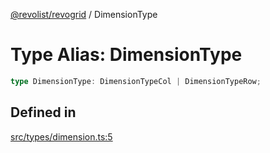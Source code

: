 [@revolist/revogrid](README.md) / DimensionType

# Type Alias: DimensionType

```ts
type DimensionType: DimensionTypeCol | DimensionTypeRow;
```

## Defined in

[src/types/dimension.ts:5](https://github.com/revolist/revogrid/blob/38c381e080d7e0c5d988f8833cd99eec7cce206d/src/types/dimension.ts#L5)
